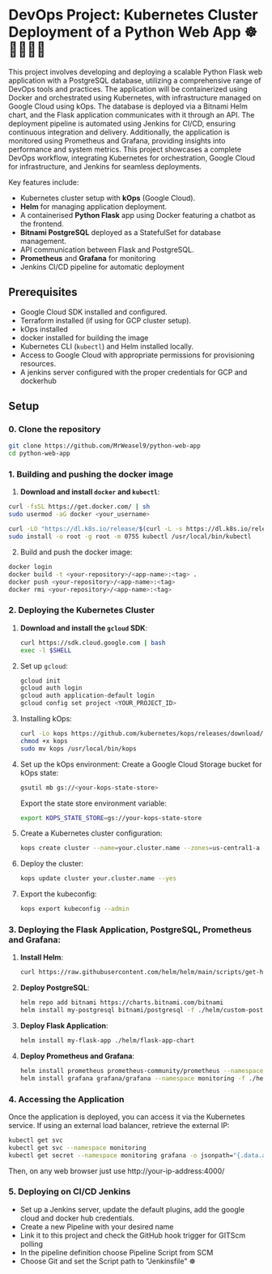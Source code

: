 # DevOps Project: Kubernetes Cluster Deployment of a Python Web App ☸️🐳🐍🤵🏻

This project involves developing and deploying a scalable Python Flask web application with a PostgreSQL database, utilizing a comprehensive range of DevOps tools and practices. The application will be containerized using Docker and orchestrated using Kubernetes, with infrastructure managed on Google Cloud using kOps. The database is deployed via a Bitnami Helm chart, and the Flask application communicates with it through an API. 
The deployment pipeline is automated using Jenkins for CI/CD, ensuring continuous integration and delivery. Additionally, the application is monitored using Prometheus and Grafana, providing insights into performance and system metrics. 
This project showcases a complete DevOps workflow, integrating Kubernetes for orchestration, Google Cloud for infrastructure, and Jenkins for seamless deployments.

Key features include:
- Kubernetes cluster setup with **kOps** (Google Cloud).
- **Helm** for managing application deployment.
- A containerised **Python Flask** app using Docker featuring a chatbot as the frontend.
- **Bitnami PostgreSQL** deployed as a StatefulSet for database management.
- API communication between Flask and PostgreSQL.
- **Prometheus** and **Grafana** for monitoring
- Jenkins CI/CD pipeline for automatic deployment

## Prerequisites

- Google Cloud SDK installed and configured.
- Terraform installed (if using for GCP cluster setup).
- kOps installed
- docker installed for building the image
- Kubernetes CLI (`kubectl`) and Helm installed locally.
- Access to Google Cloud with appropriate permissions for provisioning resources.
- A jenkins server configured with the proper credentials for GCP and dockerhub

## Setup
### 0. Clone the repository
```bash
git clone https://github.com/MrWeasel9/python-web-app
cd python-web-app
```
### 1. Building and pushing the docker image

1. **Download and install `docker` and `kubectl`**:
  ```bash
  curl -fsSL https://get.docker.com/ | sh
  sudo usermod -aG docker <your_username>
  
  curl -LO "https://dl.k8s.io/release/$(curl -L -s https://dl.k8s.io/release/stable.txt)/bin/linux/amd64/kubectl"
  sudo install -o root -g root -m 0755 kubectl /usr/local/bin/kubectl
  ```
2. Build and push the docker image:
  ```bash
  docker login
  docker build -t <your-repository>/<app-name>:<tag> .
  docker push <your-repository>/<app-name>:<tag>
  docker rmi <your-repository>/<app-name>:<tag>
  ```

### 2. Deploying the Kubernetes Cluster

1. **Download and install the `gcloud` SDK**:
   ```bash
   curl https://sdk.cloud.google.com | bash
   exec -l $SHELL
   ```
2. Set up `gcloud`:
    ```bash
    gcloud init
    gcloud auth login
    gcloud auth application-default login
    gcloud config set project <YOUR_PROJECT_ID>
    ```
3. Installing kOps:
    ```bash
    curl -Lo kops https://github.com/kubernetes/kops/releases/download/$(curl -s https://api.github.com/repos/kubernetes/kops/releases/latest | grep tag_name | cut -d '"' -f 4)/kops-linux-amd64
    chmod +x kops
    sudo mv kops /usr/local/bin/kops
    ```
4. Set up the kOps environment:
    Create a Google Cloud Storage bucket for kOps state:
    ```bash
    gsutil mb gs://<your-kops-state-store>
    ```
    Export the state store environment variable:
    ```bash
    export KOPS_STATE_STORE=gs://your-kops-state-store
    ```
5. Create a Kubernetes cluster configuration:
    ```bash
    kops create cluster --name=your.cluster.name --zones=us-central1-a --state=$KOPS_STATE_STORE
    ```
6. Deploy the cluster:
    ```bash
    kops update cluster your.cluster.name --yes
    ```
7. Export the kubeconfig:
    ```bash
    kops export kubeconfig --admin
    ```

### 3. Deploying the Flask Application, PostgreSQL, Prometheus and Grafana:
1. **Install Helm**:
   ```bash
   curl https://raw.githubusercontent.com/helm/helm/main/scripts/get-helm-3 | bash
   ```
2. **Deploy PostgreSQL**:
    ```bash
    helm repo add bitnami https://charts.bitnami.com/bitnami
    helm install my-postgresql bitnami/postgresql -f ./helm/custom-postgres-values.yaml
    ```

3. **Deploy Flask Application**:
    ```bash
    helm install my-flask-app ./helm/flask-app-chart
    ```
4. **Deploy Prometheus and Grafana**:
    ```bash
    helm install prometheus prometheus-community/prometheus --namespace monitoring --create-namespace -f ./helm/custom-prometheus-values.yaml
    helm install grafana grafana/grafana --namespace monitoring -f ./helm/custom-grafana-values.yaml
    ```

### 4. Accessing the Application
Once the application is deployed, you can access it via the Kubernetes service. If using an external load balancer, retrieve the external IP:

  ```bash
  kubectl get svc
  kubectl get svc --namespace monitoring
  kubectl get secret --namespace monitoring grafana -o jsonpath="{.data.admin-password}" | base64 --decode   ; echo            
  ```
Then, on any web browser just use http://your-ip-address:4000/

### 5. Deploying on CI/CD Jenkins
  - Set up a Jenkins server, update the default plugins, add the google cloud and docker hub credentials.
  - Create a new Pipeline with your desired name
  - Link it to this project and check the GitHub hook trigger for GITScm polling
  - In the pipeline definition choose Pipeline Script from SCM
  - Choose Git and set the Script path to "Jenkinsfile"
☸️

